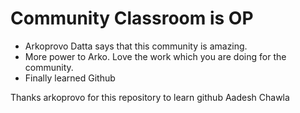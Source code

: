 # Community Classroom is OP

- Arkoprovo Datta says that this community is amazing.
- More power to Arko. Love the work which you are doing for the community.
- Finally learned Github

Thanks arkoprovo for this repository to learn github
Aadesh Chawla